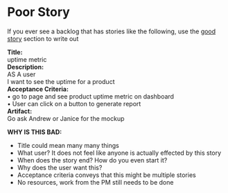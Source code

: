 # Poor Story

If you ever see a backlog that has stories like the following, use the [good story](good-story.md) section to write out

**Title:**  
uptime metric  
**Description:**  
AS A user  
I want to see the uptime for a product  
**Acceptance Criteria:**  
• go to page and see product uptime metric on dashboard  
• User can click on a button to generate report  
**Artifact:**  
Go ask Andrew or Janice for the mockup

**WHY IS THIS BAD:**

* Title could mean many many things
* What user? It does not feel like anyone is actually effected by this story
* When does the story end? How do you even start it?
* Why does the user want this?
* Acceptance criteria conveys that this might be multiple stories
* No resources, work from the PM still needs to be done

